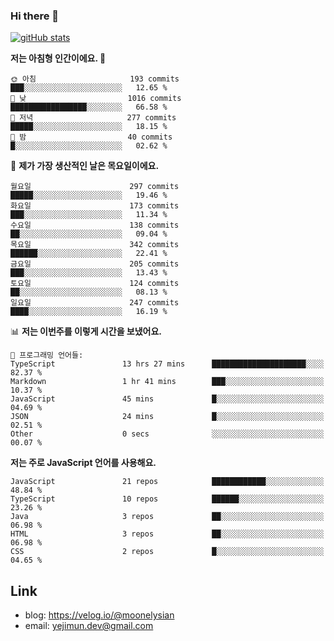 ### Hi there 👋

<!--
**moonelysian/moonelysian** is a ✨ _special_ ✨ repository because its `README.md` (this file) appears on your GitHub profile.

Here are some ideas to get you started:

- 🔭 I’m currently working on ...
- 🌱 I’m currently learning ...
- 👯 I’m looking to collaborate on ...
- 🤔 I’m looking for help with ...
- 💬 Ask me about ...
- 📫 How to reach me: ...
- 😄 Pronouns: ...
- ⚡ Fun fact: ...
-->

<!-- [![wakatime stats](https://github-readme-stats.vercel.app/api/wakatime?username=moonelysian)](https://github.com/anuraghazra/github-readme-stats) -->

[![gitHub stats](https://github-readme-stats.vercel.app/api?username=moonelysian&show_icons=true)](https://github.com/anuraghazra/github-readme-stats)

<!--START_SECTION:waka-->
**저는 아침형 인간이에요. 🐤** 

```text
🌞 아침                     193 commits         ███░░░░░░░░░░░░░░░░░░░░░░   12.65 % 
🌆 낮　                     1016 commits        █████████████████░░░░░░░░   66.58 % 
🌃 저녁                     277 commits         █████░░░░░░░░░░░░░░░░░░░░   18.15 % 
🌙 밤　                     40 commits          █░░░░░░░░░░░░░░░░░░░░░░░░   02.62 % 
```
📅 **제가 가장 생산적인 날은 목요일이에요.** 

```text
월요일                      297 commits         █████░░░░░░░░░░░░░░░░░░░░   19.46 % 
화요일                      173 commits         ███░░░░░░░░░░░░░░░░░░░░░░   11.34 % 
수요일                      138 commits         ██░░░░░░░░░░░░░░░░░░░░░░░   09.04 % 
목요일                      342 commits         ██████░░░░░░░░░░░░░░░░░░░   22.41 % 
금요일                      205 commits         ███░░░░░░░░░░░░░░░░░░░░░░   13.43 % 
토요일                      124 commits         ██░░░░░░░░░░░░░░░░░░░░░░░   08.13 % 
일요일                      247 commits         ████░░░░░░░░░░░░░░░░░░░░░   16.19 % 
```


📊 **저는 이번주를 이렇게 시간을 보냈어요.** 

```text
💬 프로그래밍 언어들: 
TypeScript               13 hrs 27 mins      █████████████████████░░░░   82.37 % 
Markdown                 1 hr 41 mins        ███░░░░░░░░░░░░░░░░░░░░░░   10.37 % 
JavaScript               45 mins             █░░░░░░░░░░░░░░░░░░░░░░░░   04.69 % 
JSON                     24 mins             █░░░░░░░░░░░░░░░░░░░░░░░░   02.51 % 
Other                    0 secs              ░░░░░░░░░░░░░░░░░░░░░░░░░   00.07 % 
```

**저는 주로 JavaScript 언어를 사용해요.** 

```text
JavaScript               21 repos            ████████████░░░░░░░░░░░░░   48.84 % 
TypeScript               10 repos            ██████░░░░░░░░░░░░░░░░░░░   23.26 % 
Java                     3 repos             ██░░░░░░░░░░░░░░░░░░░░░░░   06.98 % 
HTML                     3 repos             ██░░░░░░░░░░░░░░░░░░░░░░░   06.98 % 
CSS                      2 repos             █░░░░░░░░░░░░░░░░░░░░░░░░   04.65 % 
```




<!--END_SECTION:waka-->


## Link
- blog: https://velog.io/@moonelysian
- email: yejimun.dev@gmail.com
